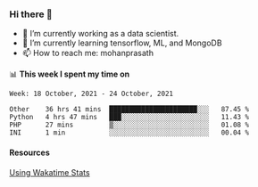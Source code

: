 ### Hi there 👋

- 🔭 I’m currently working as a data scientist.
- 🌱 I’m currently learning tensorflow, ML, and MongoDB
- 📫 How to reach me: mohanprasath

📊 **This week I spent my time on**
<!--START_SECTION:waka-->
```text
Week: 18 October, 2021 - 24 October, 2021

Other    36 hrs 41 mins  ██████████████████████░░░   87.45 % 
Python   4 hrs 47 mins   ███░░░░░░░░░░░░░░░░░░░░░░   11.43 % 
PHP      27 mins         ▒░░░░░░░░░░░░░░░░░░░░░░░░   01.08 % 
INI      1 min           ░░░░░░░░░░░░░░░░░░░░░░░░░   00.04 % 
```
<!--END_SECTION:waka-->

#### Resources
[Using Wakatime Stats](https://github.com/marketplace/actions/waka-readme)
